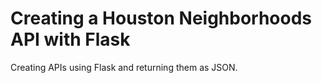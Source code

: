 <h1>Creating a Houston Neighborhoods API with Flask</h1>
Creating APIs using Flask and returning them as JSON.
